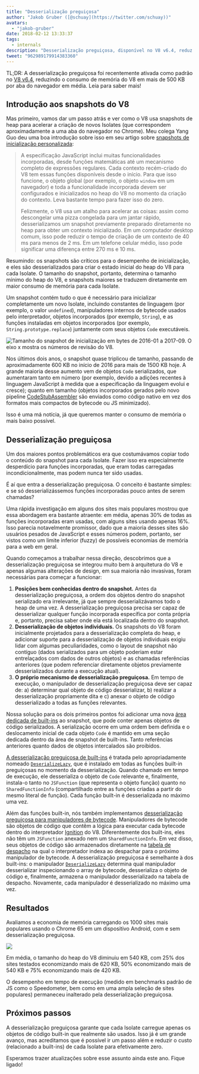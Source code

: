 ```yaml
---
title: "Desserialização preguiçosa"
author: "Jakob Gruber ([@schuay](https://twitter.com/schuay))"
avatars:
  - "jakob-gruber"
date: 2018-02-12 13:33:37
tags:
  - internals
description: "Desserialização preguiçosa, disponível no V8 v6.4, reduz o consumo de memória do V8 em mais de 500 KB por aba do navegador em média."
tweet: "962989179914383360"
---
```

TL;DR: A desserialização preguiçosa foi recentemente ativada como padrão no [V8 v6.4](/blog/v8-release-64), reduzindo o consumo de memória do V8 em mais de 500 KB por aba do navegador em média. Leia para saber mais!

## Introdução aos snapshots do V8

Mas primeiro, vamos dar um passo atrás e ver como o V8 usa snapshots de heap para acelerar a criação de novos Isolates (que correspondem aproximadamente a uma aba do navegador no Chrome). Meu colega Yang Guo deu uma boa introdução sobre isso em seu artigo sobre [snapshots de inicialização personalizada](/blog/custom-startup-snapshots):

<!--truncate-->
> A especificação JavaScript inclui muitas funcionalidades incorporadas, desde funções matemáticas até um mecanismo completo de expressões regulares. Cada contexto recém-criado do V8 tem essas funções disponíveis desde o início. Para que isso funcione, o objeto global (por exemplo, o objeto `window` em um navegador) e toda a funcionalidade incorporada devem ser configurados e inicializados no heap do V8 no momento da criação do contexto. Leva bastante tempo para fazer isso do zero.
>
> Felizmente, o V8 usa um atalho para acelerar as coisas: assim como descongelar uma pizza congelada para um jantar rápido, desserializamos um snapshot previamente preparado diretamente no heap para obter um contexto inicializado. Em um computador desktop comum, isso pode reduzir o tempo de criação de um contexto de 40 ms para menos de 2 ms. Em um telefone celular médio, isso pode significar uma diferença entre 270 ms e 10 ms.

Resumindo: os snapshots são críticos para o desempenho de inicialização, e eles são desserializados para criar o estado inicial do heap do V8 para cada Isolate. O tamanho do snapshot, portanto, determina o tamanho mínimo do heap do V8, e snapshots maiores se traduzem diretamente em maior consumo de memória para cada Isolate.

Um snapshot contém tudo o que é necessário para inicializar completamente um novo Isolate, incluindo constantes de linguagem (por exemplo, o valor `undefined`), manipuladores internos de bytecode usados pelo interpretador, objetos incorporados (por exemplo, `String`), e as funções instaladas em objetos incorporados (por exemplo, `String.prototype.replace`) juntamente com seus objetos `Code` executáveis.

![Tamanho do snapshot de inicialização em bytes de 2016-01 a 2017-09. O eixo x mostra os números de revisão do V8.](/_img/lazy-deserialization/startup-snapshot-size.png)

Nos últimos dois anos, o snapshot quase triplicou de tamanho, passando de aproximadamente 600 KB no início de 2016 para mais de 1500 KB hoje. A grande maioria desse aumento vem de objetos `Code` serializados, que aumentaram tanto em número (por exemplo, devido a adições recentes à linguagem JavaScript à medida que a especificação da linguagem evolui e cresce); quanto em tamanho (objetos incorporados gerados pelo novo pipeline [CodeStubAssembler](/blog/csa) são enviados como código nativo em vez dos formatos mais compactos de bytecode ou JS minimizado).

Isso é uma má notícia, já que queremos manter o consumo de memória o mais baixo possível.

## Desserialização preguiçosa

Um dos maiores pontos problemáticos era que costumávamos copiar todo o conteúdo do snapshot para cada Isolate. Fazer isso era especialmente desperdício para funções incorporadas, que eram todas carregadas incondicionalmente, mas podem nunca ter sido usadas.

É aí que entra a desserialização preguiçosa. O conceito é bastante simples: e se só desserializássemos funções incorporadas pouco antes de serem chamadas?

Uma rápida investigação em alguns dos sites mais populares mostrou que essa abordagem era bastante atraente: em média, apenas 30% de todas as funções incorporadas eram usadas, com alguns sites usando apenas 16%. Isso parecia notavelmente promissor, dado que a maioria desses sites são usuários pesados de JavaScript e esses números podem, portanto, ser vistos como um limite inferior (fuzzy) de possíveis economias de memória para a web em geral.

Quando começamos a trabalhar nessa direção, descobrimos que a desserialização preguiçosa se integrou muito bem à arquitetura do V8 e apenas algumas alterações de design, em sua maioria não invasivas, foram necessárias para começar a funcionar:

1. **Posições bem conhecidas dentro do snapshot.** Antes da desserialização preguiçosa, a ordem dos objetos dentro do snapshot serializado era irrelevante, já que sempre desserializávamos todo o heap de uma vez. A desserialização preguiçosa precisa ser capaz de desserializar qualquer função incorporada específica por conta própria e, portanto, precisa saber onde ela está localizada dentro do snapshot.
2. **Desserialização de objetos individuais.** Os snapshots do V8 foram inicialmente projetados para a desserialização completa do heap, e adicionar suporte para a desserialização de objetos individuais exigiu lidar com algumas peculiaridades, como o layout de snapshot não contíguo (dados serializados para um objeto poderiam estar entrelaçados com dados de outros objetos) e as chamadas referências anteriores (que podem referenciar diretamente objetos previamente desserializados durante a execução atual).
3. **O próprio mecanismo de desserialização preguiçosa.** Em tempo de execução, o manipulador de desserialização preguiçosa deve ser capaz de: a) determinar qual objeto de código desserializar, b) realizar a desserialização propriamente dita e c) anexar o objeto de código desserializado a todas as funções relevantes.

Nossa solução para os dois primeiros pontos foi adicionar uma nova [área dedicada de built-ins](https://cs.chromium.org/chromium/src/v8/src/snapshot/snapshot.h?l=55&rcl=f5b1d1d4f29b238ca2f0a13bf3a7b7067854592d) ao snapshot, que pode conter apenas objetos de código serializados. A serialização ocorre em uma ordem bem definida e o deslocamento inicial de cada objeto `Code` é mantido em uma seção dedicada dentro da área de snapshot de built-ins. Tanto referências anteriores quanto dados de objetos intercalados são proibidos.

[A desserialização preguiçosa de built-ins](https://goo.gl/dxkYDZ) é tratada pelo apropriadamente nomeado [`DeserializeLazy`](https://cs.chromium.org/chromium/src/v8/src/builtins/x64/builtins-x64.cc?l=1355&rcl=f5b1d1d4f29b238ca2f0a13bf3a7b7067854592d), que é instalado em todas as funções built-in preguiçosas no momento da desserialização. Quando chamado em tempo de execução, ele desserializa o objeto de `Code` relevante e, finalmente, instala-o tanto no `JSFunction` (que representa o objeto função) quanto no `SharedFunctionInfo` (compartilhado entre as funções criadas a partir do mesmo literal de função). Cada função built-in é desserializada no máximo uma vez.

Além das funções built-in, nós também implementamos [desserialização preguiçosa para manipuladores de bytecode](https://goo.gl/QxZBL2). Manipuladores de bytecode são objetos de código que contêm a lógica para executar cada bytecode dentro do interpretador [Ignition](/blog/ignition-interpreter) do V8. Diferentemente dos built-ins, eles não têm um `JSFunction` anexado nem um `SharedFunctionInfo`. Em vez disso, seus objetos de código são armazenados diretamente na [tabela de despacho](https://cs.chromium.org/chromium/src/v8/src/interpreter/interpreter.h?l=94&rcl=f5b1d1d4f29b238ca2f0a13bf3a7b7067854592d) na qual o interpretador indexa ao despachar para o próximo manipulador de bytecode. A desserialização preguiçosa é semelhante à dos built-ins: o manipulador [`DeserializeLazy`](https://cs.chromium.org/chromium/src/v8/src/interpreter/interpreter-generator.cc?l=3247&rcl=f5b1d1d4f29b238ca2f0a13bf3a7b7067854592d) determina qual manipulador desserializar inspecionando o array de bytecode, desserializa o objeto de código e, finalmente, armazena o manipulador desserializado na tabela de despacho. Novamente, cada manipulador é desserializado no máximo uma vez.

## Resultados

Avaliamos a economia de memória carregando os 1000 sites mais populares usando o Chrome 65 em um dispositivo Android, com e sem desserialização preguiçosa.

![](/_img/lazy-deserialization/memory-savings.png)

Em média, o tamanho do heap do V8 diminuiu em 540 KB, com 25% dos sites testados economizando mais de 620 KB, 50% economizando mais de 540 KB e 75% economizando mais de 420 KB.

O desempenho em tempo de execução (medido em benchmarks padrão de JS como o Speedometer, bem como em uma ampla seleção de sites populares) permaneceu inalterado pela desserialização preguiçosa.

## Próximos passos

A desserialização preguiçosa garante que cada Isolate carregue apenas os objetos de código built-in que realmente são usados. Isso já é um grande avanço, mas acreditamos que é possível ir um passo além e reduzir o custo (relacionado a built-ins) de cada Isolate para efetivamente zero.

Esperamos trazer atualizações sobre esse assunto ainda este ano. Fique ligado!
